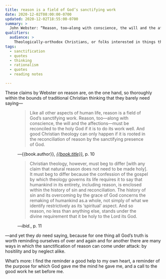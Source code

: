 ```yaml
---
title: reason is a field of God’s sanctifying work
date: 2020-12-02T08:00:00-0700
updated: 2020-12-02T18:55:00-0700
summary: >
  John Webster: “Reason, too—along with conscience, the will and the affections—must be reconciled to the holy God…”
qualifiers:
  audience: >
    Theologically-orthodox Christians, or folks interested in things that theologically-orthodox Christians think.
tags:
  - sanctification
  - quotes
  - thinking
  - rationalism
  - quotes
  - reading notes

---
```


These claims by Webster on reason are, on the one hand, so thoroughly within the bounds of traditional Christian thinking that they barely need saying—

<figure class='quotation'>

> Like all other aspects of human life, reason is a field of God’s sanctifying work. Reason, too—along with conscience, the will and the affections—must be reconciled to the holy God if it is to do its work well. And good Christian theology can only happen if it is rooted in the reconciliation of reason by the sanctifying presence of God.

<figcaption>—{{book.author}}, <a href="{{book.link}}"><cite>{{book.title}}</cite></a>, p. 10</figcaption>
</figure>

<figure class='quotation'>

> Christian theology, however, must beg to differ \[with any claim that natural reason does not need to be made holy]. It must beg to differ because the confession of the gospel by which theology governs its life requires it to say that humankind in its entirety, including reason, is enclosed within the history of sin and reconciliation. The history of sin and its overcoming by the grace of God concerns the remaking of humankind as.a whole, not simply of what we identify restrictively as its ‘spiritual’ aspect. And so reason, no less than anything else, stands under the divine requirement that it be holy to the Lord its God. 

<figcaption>—<i>ibid.</i>, p. 11</figcaption>
</figure>

—and yet they *do* need saying, because for one thing all God’s truth is worth reminding ourselves of over and again and for another there are many ways in which the sanctification of reason can come under attack: by hositility and by neglect alike.

What’s more: I find the reminder a good help to my own heart, a reminder of the purpose for which God gave me the mind he gave me, and a call to the good work he set before me.
